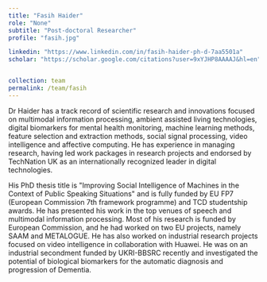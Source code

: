 ```yaml
---
title: "Fasih Haider"
role: "None"
subtitle: "Post-doctoral Researcher"
profile: "fasih.jpg"

linkedin: "https://www.linkedin.com/in/fasih-haider-ph-d-7aa5501a"
scholar: "https://scholar.google.com/citations?user=9xYJHP8AAAAJ&hl=en"


collection: team
permalink: /team/fasih
---
```


Dr Haider has a track record of scientific research and innovations focused on multimodal information processing, ambient assisted living technologies, digital biomarkers for mental health monitoring, machine learning methods, feature selection and extraction methods, social signal processing, video intelligence and affective computing. He has experience in managing research, having led work packages in research projects and endorsed by TechNation UK as an internationally recognized leader in digital technologies. 

His PhD thesis title is "Improving Social Intelligence of Machines in the Context of Public Speaking Situations" and is fully funded by EU FP7 (European Commission 7th framework programme) and TCD studentship awards. He has presented his work in the top venues of speech and multimodal information processing. Most of his research is funded by European Commission, and he had worked on two EU projects, namely SAAM and METALOGUE. He has also worked on industrial research projects focused on video intelligence in collaboration with Huawei. He was on an industrial secondment funded by UKRI-BBSRC recently and investigated the potential of biological biomarkers for the automatic diagnosis and progression of Dementia.
